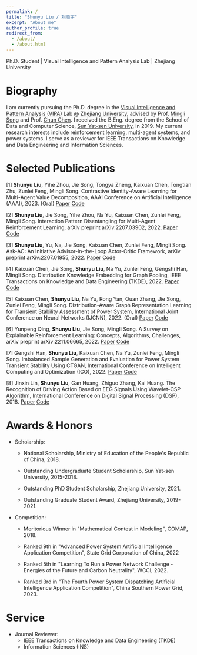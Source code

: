 ```yaml
---
permalink: /
title: "Shunyu Liu / 刘顺宇"
excerpt: "About me"
author_profile: true
redirect_from: 
  - /about/
  - /about.html
---
```


Ph.D. Student \| Visual Intelligence and Pattern Analysis Lab \| Zhejiang University

Biography
======
I am currently pursuing the Ph.D. degree in the [Visual Intelligence and Pattern Analysis (VIPA)](https://www.vipazoo.cn/) Lab @ [Zhejiang University](https://www.zju.edu.cn/), advised by Prof. [Mingli Song](https://person.zju.edu.cn/msong) and Prof. [Chun Chen](https://person.zju.edu.cn/chenc). I received the B.Eng. degree from the School of Data and Computer Science, [Sun Yat-sen University](https://www.sysu.edu.cn/), in 2019. My current research interests include reinforcement learning, multi-agent systems, and power systems. I serve as a reviewer for IEEE Transactions on Knowledge and Data Engineering and Information Sciences.

Selected Publications
======
[1] **Shunyu Liu**, Yihe Zhou, Jie Song, Tongya Zheng, Kaixuan Chen, Tongtian Zhu, Zunlei Feng, Mingli Song. Contrastive Identity-Aware Learning for Multi-Agent Value Decomposition, AAAI Conference on Artificial Intelligence (AAAI), 2023. (Oral) [Paper]() [Code]()

[2] **Shunyu Liu**, Jie Song, Yihe Zhou, Na Yu, Kaixuan Chen, Zunlei Feng, Mingli Song. Interaction Pattern Disentangling for Multi-Agent Reinforcement Learning, arXiv preprint arXiv:2207.03902, 2022. [Paper]() [Code]()

[3] **Shunyu Liu**, Yu, Na, Jie Song, Kaixuan Chen, Zunlei Feng, Mingli Song. Ask-AC: An Initiative Advisor-in-the-Loop Actor-Critic Framework, arXiv preprint arXiv:2207.01955, 2022. [Paper]() [Code]()

[4] Kaixuan Chen, Jie Song, **Shunyu Liu**, Na Yu, Zunlei Feng, Gengshi Han, Mingli Song. Distribution Knowledge Embedding for Graph Pooling, IEEE Transactions on Knowledge and Data Engineering (TKDE), 2022. [Paper]() [Code]()

[5] Kaixuan Chen, **Shunyu Liu**, Na Yu, Rong Yan, Quan Zhang, Jie Song, Zunlei Feng, Mingli Song. Distribution-Aware Graph Representation Learning for Transient Stability Assessment of Power System, International Joint Conference on Neural Networks (IJCNN), 2022. (Oral) [Paper]() [Code]()

[6] Yunpeng Qing, **Shunyu Liu**, Jie Song, Mingli Song. A Survey on Explainable Reinforcement Learning: Concepts, Algorithms, Challenges, arXiv preprint arXiv:2211.06665, 2022. [Paper]() [Code]()

[7] Gengshi Han, **Shunyu Liu**, Kaixuan Chen, Na Yu, Zunlei Feng, Mingli Song. Imbalanced Sample Generation and Evaluation for Power System Transient Stability Using CTGAN, International Conference on Intelligent Computing and Optimization (ICO), 2022. [Paper]() [Code]()

[8] Jinxin Lin, **Shunyu Liu**, Gan Huang, Zhiguo Zhang, Kai Huang. The Recognition of Driving Action Based on EEG Signals Using Wavelet-CSP Algorithm, International Conference on Digital Signal Processing (DSP), 2018. [Paper]() [Code]()


Awards & Honors
======

- Scholarship:

  - National Scholarship, Ministry of Education of the People's Republic of China, 2018.

  - Outstanding Undergraduate Student Scholarship, Sun Yat-sen University, 2015-2018.

  - Outstanding PhD Student Scholarship, Zhejiang University, 2021.

  - Outstanding Graduate Student Award, Zhejiang University, 2019-2021.

- Competition:

  - Meritorious Winner in "Mathematical Contest in Modeling", COMAP, 2018.

  - Ranked 9th in "Advanced Power System Artificial Intelligence Application Competition", State Grid Corporation of China, 2022

  - Ranked 5th in "Learning To Run a Power Network Challenge - Energies of the Future and Carbon Neutrality", WCCI, 2022.

  - Ranked 3rd in "The Fourth Power System Dispatching Artificial Intelligence Application Competition", China Southern Power Grid, 2023.


Service
======

- Journal Reviewer: 
  - IEEE Transactions on Knowledge and Data Engineering (TKDE)
  - Information Sciences (INS)